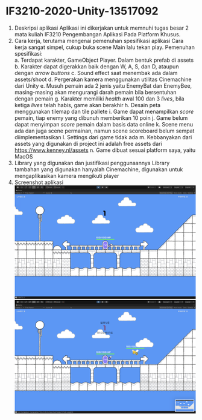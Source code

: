 # IF3210-2020-Unity-13517092

1. Deskripsi aplikasi
    Aplikasi ini dikerjakan untuk memnuhi tugas besar 2 mata kuliah IF3210 Pengembangan Aplikasi Pada Platform Khusus.
2. Cara kerja, terutama mengenai pemenuhan spesifikasi aplikasi
  Cara kerja sangat simpel, cukup buka scene Main lalu tekan play.
  Pemenuhan spesifikasi:  
  a. Terdapat karakter, GameObject Player. Dalam bentuk prefab di assets
  b. Karakter dapat digerakkan baik dengan W, A, S, dan D, ataupun dengan *arrow buttons*
  c. Sound effect saat menembak ada dalam assets/shoot
  d. Pergerakan kamera menggunakan utilitas Cinemachine dari Unity
  e. Musuh pemain ada 2 jenis yaitu EnemyBat dan EnemyBee, masing-masing akan mengurangi darah pemain bila bersentuhan dengan pemain
  g. Karakter memiliki *health* awal 100 dan 3 *lives*, bila ketiga *lives* telah habis, game akan berakhir
  h. Desain peta menggunakan tilemap dan tile pallete
  i. Game dapat menampilkan *score* pemain, tiap enemy yang dibunuh memberikan 10 poin
  j. Game belum dapat menyimpan *score* pemain dalam basis data online
  k. Scene menu ada dan juga scene permainan, namun scene scoreboard belum sempat diimplementasikan
  l. Settings dari game tidak ada
  m. Kebbanyakan dari assets yang digunakan di project ini adalah free assets dari <https://www.kenney.nl/assets>
  n. Game dibuat sesuai platform saya, yaitu MacOS
3. Library yang digunakan dan justifikasi penggunaannya
    Library tambahan yang digunakan hanyalah Cinemachine, digunakan untuk mengaplikasikan kamera mengikuti player
4. Screenshot aplikasi
![screenshot1](https://raw.githubusercontent.com/michael22ray21/IF3210-2020-Unity-13517092/master/Screenshots/SS1.png)
![screenshot2](https://raw.githubusercontent.com/michael22ray21/IF3210-2020-Unity-13517092/master/Screenshots/SS2.png)
